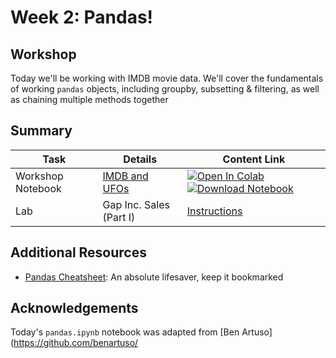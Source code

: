 # Week 2: Pandas!
## Workshop 
Today we'll be working with IMDB movie data. We'll cover the fundamentals of working `pandas` objects, including groupby, subsetting & filtering, as well as chaining multiple methods together

## Summary
| **Task**    | Details               | Content Link     |
| ----------- | --------------------- | ---------- |
| Workshop Notebook| [IMDB and UFOs](/workshop/) | [![Open In Colab](https://colab.research.google.com/assets/colab-badge.svg)](https://colab.research.google.com/github/ishaandey/node/blob/master/week-2/pandas_key.ipynb)  [![Download Notebook](https://files.christianfjung.com/buttons/DownloadIpynb.svg)](https://files.node.ishaandey.com/week-2/pandas_key.ipynb) |
| Lab       |  Gap Inc. Sales (Part I)   |  [Instructions](./lab/README.md)  |            


## Additional Resources
- [Pandas Cheatsheet](https://pandas.pydata.org/Pandas_Cheat_Sheet.pdf):  An absolute lifesaver, keep it bookmarked

## Acknowledgements
Today's `pandas.ipynb` notebook was adapted from [Ben Artuso](https://github.com/benartuso/



